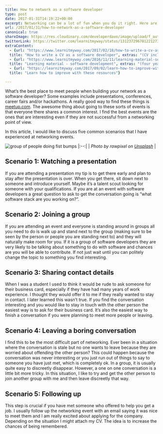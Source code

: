 ```yaml
---
title: How to network as a software developer
type: post
date: 2017-01-31T14:19:22+00:00
excerpt: Networking can be a lot of fun when you do it right. Here are some networking tips that I used that lead to a job offer!
url: /2017/01/31/how-to-network-as-a-software-developer
canonical: true
shareImage: https://res.cloudinary.com/developerdavo/image/upload/f_auto,w_1200/v1601728416/learnitmyway/0_voAnvCOZosnVvMD9_h1fdfr.jpg
twitterLink: https://twitter.com/learnitmyway/status/1312372967012212737
extraContent:
  - {url: "https://www.learnitmyway.com/2017/02/18/how-to-write-a-cv-as-a-software-developer/", 
  title: "How to write a CV as a software developer", extras: "(CV included)"}
  - {url: "https://www.learnitmyway.com/2016/11/11/learning-material-software-development/", 
  title: "Learning material - software development", extras: "(four years worth of resources, starting with Introduction to Computer Science)"}
  - {url: "https://learnitmyway.com/2017/09/02/learn-how-to-improve-with-these-resources/",
  title: "Learn how to improve with these resources"}

---
```


What’s the best place to meet people when building your network as a software developer? Some examples include presentations, conferences, career fairs and/or hackathons. A really good way to find these things is [meetup.com](https://www.meetup.com/). The awesome thing about going to these sorts of events is that everyone there shares a common interest. I find the best events are the ones that are interesting even if they are not successful from a networking point of view. 

In this article, I would like to discuss five common scenarios that I have experienced at networking events.

<!--more-->
<!-- og:description -->

![group of people doing fist bumps](https://res.cloudinary.com/developerdavo/image/upload/f_auto,w_1000/v1601728416/learnitmyway/0_voAnvCOZosnVvMD9_h1fdfr.jpg)
|:--:|
| *Photo by rawpixel on [Unsplash](https://unsplash.com)* |

## Scenario 1: Watching a presentation

If you are attending a presentation my tip is to get there early and plan to stay after the presentation is over. When you get there, sit down next to someone and introduce yourself. Maybe it’s a talent scout looking for someone with your qualifications. If you are at an event with software developers a great question to ask to get the conversation going is “what software stack are you working on?”.

## Scenario 2: Joining a group

If you are attending an event and everyone is standing around in groups all you need to do is walk up and stand next to the group (making sure to be seen by the person or people you are standing next to) and they will naturally make room for you. If it is a group of software developers they are very likely to be talking about something to do with software and chances are you will be able to contribute. If not just wait until you can politely change the topic to something you find interesting.

## Scenario 3: Sharing contact details

When I was a student I used to think it would be rude to ask someone for their business card, especially if they have had many years of work experience. I thought they would offer it to me if they really wanted to stay in contact. I later learned this wasn’t true. If you find the conversation interesting and you would like to stay in touch with the other person the easiest way is to ask for their business card. It’s also the easiest way to finish a conversation if you were planning to meet more people or leaving.

## Scenario 4: Leaving a boring conversation

I find this to be the most difficult part of networking. Ever been in a situation where the conversation is stale but no one wants to leave because they are worried about offending the other person? This could happen because the conversation was never interesting or you just run out of things to say to someone you have just met, which is completely ok. In a group, it is usually quite easy to discreetly disappear. However, a one on one conversation is a little bit more tricky. In this situation, I like to try and get the other person to join another group with me and then leave discreetly that way.

## Scenario 5: Following up

This step is crucial if you have met someone who offered to help you get a job. I usually follow up the networking event with an email saying it was nice to meet them and I am really excited about applying for the company. Depending on the situation I might attach my CV. The idea is to increase the chances of being remembered.
